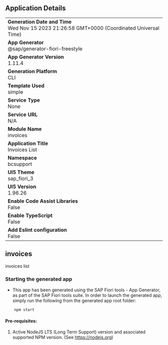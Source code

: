## Application Details
|               |
| ------------- |
|**Generation Date and Time**<br>Wed Nov 15 2023 21:26:58 GMT+0000 (Coordinated Universal Time)|
|**App Generator**<br>@sap/generator-fiori-freestyle|
|**App Generator Version**<br>1.11.4|
|**Generation Platform**<br>CLI|
|**Template Used**<br>simple|
|**Service Type**<br>None|
|**Service URL**<br>N/A
|**Module Name**<br>invoices|
|**Application Title**<br>Invoices List|
|**Namespace**<br>bcsupport|
|**UI5 Theme**<br>sap_fiori_3|
|**UI5 Version**<br>1.96.26|
|**Enable Code Assist Libraries**<br>False|
|**Enable TypeScript**<br>False|
|**Add Eslint configuration**<br>False|

## invoices

invoices list

### Starting the generated app

-   This app has been generated using the SAP Fiori tools - App Generator, as part of the SAP Fiori tools suite.  In order to launch the generated app, simply run the following from the generated app root folder:

```
    npm start
```

#### Pre-requisites:

1. Active NodeJS LTS (Long Term Support) version and associated supported NPM version.  (See https://nodejs.org)


